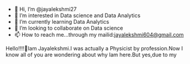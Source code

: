 - 👋 Hi, I’m @jayalekshmi27
- 👀 I’m interested in Data science and Data Analytics
- 🌱 I’m currently learning Data Analytics
- 💞️ I’m looking to collaborate on Data science
- 📫 How to reach me...through my mailid:jayalekshmi604@gmail.com

Hello!!!!👋Iam Jayalekshmi.I was actually a Physicist by profession.Now I know all of you are wondering about why Iam here.But yes,due to my 
